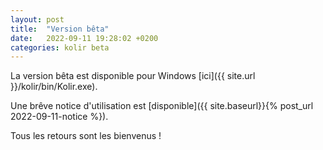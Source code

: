```yaml
---
layout: post
title:  "Version bêta"
date:   2022-09-11 19:28:02 +0200
categories: kolir beta
---
```


La version bêta est disponible pour Windows [ici]({{ site.url }}/kolir/bin/Kolir.exe).

Une brêve notice d'utilisation est [disponible]({{ site.baseurl}}{% post_url 2022-09-11-notice %}).

Tous les retours sont les bienvenus !